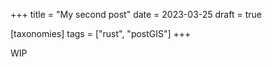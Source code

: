 +++
title = "My second post"
date = 2023-03-25
draft = true

[taxonomies]
tags = ["rust", "postGIS"]
+++

WIP
